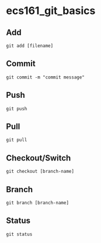 # ecs161_git_basics

## Add
```
git add [filename]
```

## Commit
```
git commit -m "commit message"
```

## Push
```
git push
```

## Pull
```
git pull
```

## Checkout/Switch
```
git checkout [branch-name]
```

## Branch
```
git branch [branch-name]
```

## Status
```
git status
```